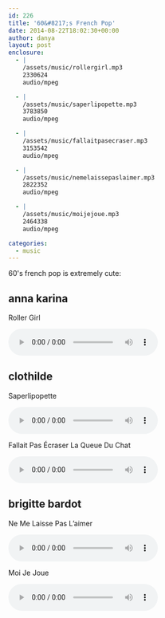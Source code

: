 ```yaml
---
id: 226
title: '60&#8217;s French Pop'
date: 2014-08-22T18:02:30+00:00
author: danya
layout: post
enclosure:
  - |
    /assets/music/rollergirl.mp3
    2330624
    audio/mpeg

  - |
    /assets/music/saperlipopette.mp3
    3783850
    audio/mpeg

  - |
    /assets/music/fallaitpasecraser.mp3
    3153542
    audio/mpeg

  - |
    /assets/music/nemelaissepaslaimer.mp3
    2822352
    audio/mpeg

  - |
    /assets/music/moijejoue.mp3
    2464338
    audio/mpeg

categories:
  - music
---
```

60's french pop is extremely cute:

<!--more-->

## anna karina

Roller Girl

<audio src='/assets/music/rollergirl.mp3' controls></audio>

## clothilde

Saperlipopette

<audio src='/assets/music/saperlipopette.mp3' controls></audio>

Fallait Pas Écraser La Queue Du Chat

<audio src='/assets/music/fallaitpasecraser.mp3' controls></audio>

## brigitte bardot

Ne Me Laisse Pas L&#8217;aimer

<audio src='/assets/music/nemelaissepaslaimer.mp3' controls></audio>

Moi Je Joue

<audio src='/assets/music/moijejoue.mp3' controls></audio>
